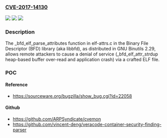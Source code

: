 ### [CVE-2017-14130](https://cve.mitre.org/cgi-bin/cvename.cgi?name=CVE-2017-14130)
![](https://img.shields.io/static/v1?label=Product&message=n%2Fa&color=blue)
![](https://img.shields.io/static/v1?label=Version&message=n%2Fa&color=blue)
![](https://img.shields.io/static/v1?label=Vulnerability&message=n%2Fa&color=brighgreen)

### Description

The _bfd_elf_parse_attributes function in elf-attrs.c in the Binary File Descriptor (BFD) library (aka libbfd), as distributed in GNU Binutils 2.29, allows remote attackers to cause a denial of service (_bfd_elf_attr_strdup heap-based buffer over-read and application crash) via a crafted ELF file.

### POC

#### Reference
- https://sourceware.org/bugzilla/show_bug.cgi?id=22058

#### Github
- https://github.com/ARPSyndicate/cvemon
- https://github.com/vincent-deng/veracode-container-security-finding-parser

